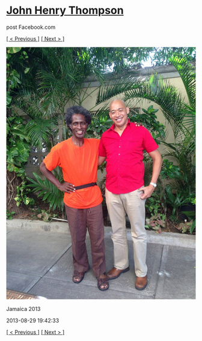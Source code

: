 # [John Henry Thompson](../README.md)
post Facebook.com

[[ < Previous ]](2013-08-29-62.md) [[ Next > ]](2013-08-29-64.md)

[![](../media/2013-08-29/Jamaica-2074.jpg)](../README.md)

Jamaica 2013

2013-08-29 19:42:33

[[ < Previous ]](2013-08-29-62.md) [[ Next > ]](2013-08-29-64.md)